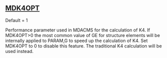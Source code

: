 ## [MDK4OPT](https://nexus.hexagon.com/documentationcenter/bundle/MSC_Nastran_2022.4/page/Nastran_Combined_Book/qrg/parameters/TOC.MDK4OPT.xhtml)

Default = 1

Performance parameter used in MDACMS for the calculation of K4. If MDK4OPT>0 the most common value of GE for structure elements will be internally applied to PARAM,G to speed up the calculation of K4. Set MDK4OPT to 0 to disable this feature. The traditional K4 calculation will be used instead.

